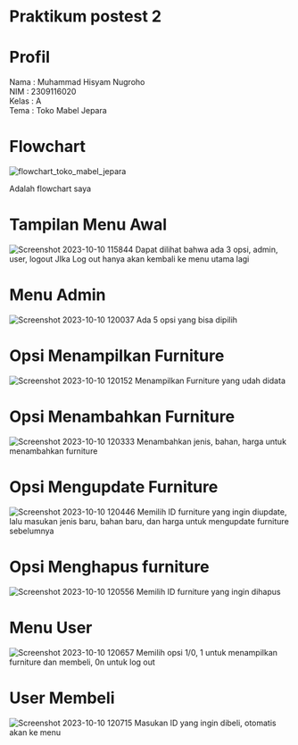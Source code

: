# Praktikum postest 2

# Profil
Nama : Muhammad Hisyam Nugroho\
NIM : 2309116020\
Kelas : A\
Tema : Toko Mabel Jepara

# Flowchart
![flowchart_toko_mabel_jepara](https://github.com/jey41/postest2/assets/78646898/2c58d903-d9af-42cc-a403-95ad1d055bbd)

Adalah flowchart saya

# Tampilan Menu Awal
![Screenshot 2023-10-10 115844](https://github.com/jey41/postest2/assets/78646898/d2eb6437-b925-4e29-9b6f-15313862ae96)
Dapat dilihat bahwa ada 3 opsi, admin, user, logout
JIka Log out hanya akan kembali ke menu utama lagi

# Menu Admin
![Screenshot 2023-10-10 120037](https://github.com/jey41/postest2/assets/78646898/9171ad25-ad2a-473f-8c3b-50ff61b35888)
Ada 5 opsi yang bisa dipilih

# Opsi Menampilkan Furniture
![Screenshot 2023-10-10 120152](https://github.com/jey41/postest2/assets/78646898/71239cd7-fed9-4bab-b2d2-8bde0c8a6c1d)
Menampilkan Furniture yang udah didata

# Opsi Menambahkan Furniture
![Screenshot 2023-10-10 120333](https://github.com/jey41/postest2/assets/78646898/3f49a421-03ee-4241-9d2f-ffbc650dee36)
Menambahkan jenis, bahan, harga untuk menambahkan furniture

# Opsi Mengupdate Furniture
![Screenshot 2023-10-10 120446](https://github.com/jey41/postest2/assets/78646898/8fa3be3a-a453-4747-b3f1-3b097adc1123)
Memilih ID furniture yang ingin diupdate, lalu masukan jenis baru, bahan baru, dan harga untuk mengupdate furniture sebelumnya

# Opsi Menghapus furniture
![Screenshot 2023-10-10 120556](https://github.com/jey41/postest2/assets/78646898/3dc76079-4d54-4b8c-949a-ef25992e8ca5)
Memilih ID furniture yang ingin dihapus

# Menu User
![Screenshot 2023-10-10 120657](https://github.com/jey41/postest2/assets/78646898/67eb57ff-5cdf-49cf-a0a3-922dd04834b5)
Memilih opsi 1/0, 1 untuk menampilkan furniture dan membeli, 0n untuk log out

# User Membeli
![Screenshot 2023-10-10 120715](https://github.com/jey41/postest2/assets/78646898/dccde0f8-a9d5-473f-85c3-3d4e10ded839)
Masukan ID yang ingin dibeli, otomatis akan ke menu


